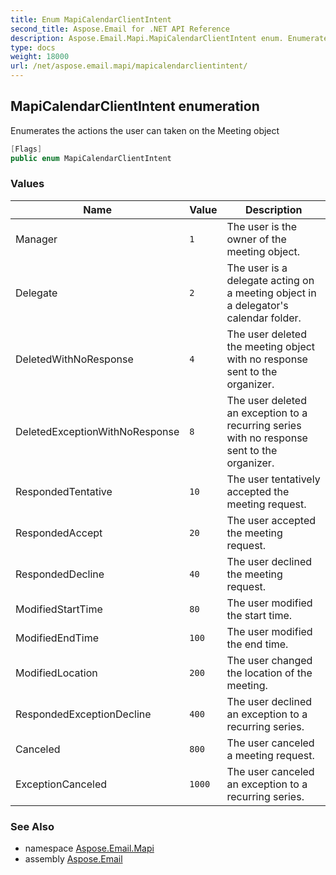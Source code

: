 ```yaml
---
title: Enum MapiCalendarClientIntent
second_title: Aspose.Email for .NET API Reference
description: Aspose.Email.Mapi.MapiCalendarClientIntent enum. Enumerates the actions the user can taken on the Meeting object
type: docs
weight: 18000
url: /net/aspose.email.mapi/mapicalendarclientintent/
---
```

## MapiCalendarClientIntent enumeration

Enumerates the actions the user can taken on the Meeting object

```csharp
[Flags]
public enum MapiCalendarClientIntent
```

### Values

| Name | Value | Description |
| --- | --- | --- |
| Manager | `1` | The user is the owner of the meeting object. |
| Delegate | `2` | The user is a delegate acting on a meeting object in a delegator's calendar folder. |
| DeletedWithNoResponse | `4` | The user deleted the meeting object with no response sent to the organizer. |
| DeletedExceptionWithNoResponse | `8` | The user deleted an exception to a recurring series with no response sent to the organizer. |
| RespondedTentative | `10` | The user tentatively accepted the meeting request. |
| RespondedAccept | `20` | The user accepted the meeting request. |
| RespondedDecline | `40` | The user declined the meeting request. |
| ModifiedStartTime | `80` | The user modified the start time. |
| ModifiedEndTime | `100` | The user modified the end time. |
| ModifiedLocation | `200` | The user changed the location of the meeting. |
| RespondedExceptionDecline | `400` | The user declined an exception to a recurring series. |
| Canceled | `800` | The user canceled a meeting request. |
| ExceptionCanceled | `1000` | The user canceled an exception to a recurring series. |

### See Also

* namespace [Aspose.Email.Mapi](../../aspose.email.mapi/)
* assembly [Aspose.Email](../../)


